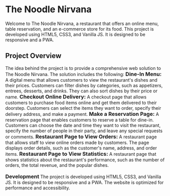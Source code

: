 <h1> 
The Noodle Nirvana
</h1>
Welcome to The Noodle Nirvana, a restaurant that offers an online menu, table reservation, and an e-commerce store for its food. This project is developed using HTML5, CSS3, and Vanilla JS. It is designed to be responsive and a PWA.

<h2>
Project Overview
</h2>
The idea behind the project is to provide a comprehensive web solution to The Noodle Nirvana. The solution includes the following:

<h3 style="display: inline"> Dine-In Menu: </h3> A digital menu that allows customers to view the restaurant's dishes and their prices. Customers can filter dishes by categories, such as appetizers, entrees, desserts, and drinks. They can also sort dishes by their price or name.

<h3 style="display: inline">Checkout Online Delivery: </h3> A checkout page that allows customers to purchase food items online and get them delivered to their doorstep. Customers can select the items they want to order, specify their delivery address, and make a payment.

<h3 style="display: inline">Make a Reservation Page: </h3> A reservation page that enables customers to reserve a table for dine-in. Customers can choose the date and time they want to visit the restaurant, specify the number of people in their party, and leave any special requests or comments.

<h3 style="display: inline">Restaurant Page to View Orders: </h3> A restaurant page that allows staff to view online orders made by customers. The page displays order details, such as the customer's name, address, and order items.

<h3 style="display: inline"> Restaurant Page to View Statistics: </h3> A restaurant page that shows statistics about the restaurant's performance, such as the number of orders, the total revenue, and the popular dishes.

<br>
<br>

<h3 style="display: inline">
Development
</h3>
The project is developed using HTML5, CSS3, and Vanilla JS. It is designed to be responsive and a PWA. The website is optimized for performance and accessibility.
